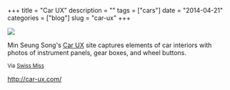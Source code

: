 +++
title = "Car UX"
description = ""
tags = ["cars"]
date = "2014-04-21"
categories = ["blog"]
slug = "car-ux"
+++



  <div class="notebook-screenshot"><a href="http://car-ux.com/"><img id='bluga-thumbnail-2877' class='bluga-thumbnail large' src='http://media.konigi.com/bluga/
wt53557d1047b8f_large.jpg'/></a></div><p>Min Seung Song's <a href="http://car-ux.com/">Car UX</a> site captures elements of car interiors with photos of instrument panels, gear boxes, and wheel buttons.</p>

<p><small>Via <a href="http://www.swiss-miss.com/2014/04/car-ux.html">Swiss Miss</a></small></p>

    
  <a href="http://car-ux.com/">http://car-ux.com/</a>
